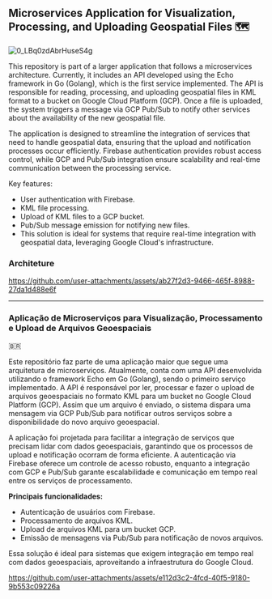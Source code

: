 ## Microservices Application for Visualization, Processing, and Uploading Geospatial Files 🗺️

![0_LBq0zdAbrHuseS4g](https://github.com/user-attachments/assets/b8586096-cb78-4976-bb54-4b9cd4a77375)

This repository is part of a larger application that follows a microservices architecture. Currently, it includes an API developed using the Echo framework in Go (Golang), which is the first service implemented. The API is responsible for reading, processing, and uploading geospatial files in KML format to a bucket on Google Cloud Platform (GCP). Once a file is uploaded, the system triggers a message via GCP Pub/Sub to notify other services about the availability of the new geospatial file.

The application is designed to streamline the integration of services that need to handle geospatial data, ensuring that the upload and notification processes occur efficiently. Firebase authentication provides robust access control, while GCP and Pub/Sub integration ensure scalability and real-time communication between the processing service.

Key features:

- User authentication with Firebase.
- KML file processing.
- Upload of KML files to a GCP bucket.
- Pub/Sub message emission for notifying new files.
- This solution is ideal for systems that require real-time integration with geospatial data, leveraging Google Cloud's infrastructure.

### Architeture

https://github.com/user-attachments/assets/ab27f2d3-9466-465f-8988-27da1d488e6f

<hr>

### Aplicação de Microserviços para Visualização, Processamento e Upload de Arquivos Geoespaciais

🇧🇷

Este repositório faz parte de uma aplicação maior que segue uma arquitetura de microserviços. Atualmente, conta com uma API desenvolvida utilizando o framework Echo em Go (Golang), sendo o primeiro serviço implementado. A API é responsável por ler, processar e fazer o upload de arquivos geoespaciais no formato KML para um bucket no Google Cloud Platform (GCP). Assim que um arquivo é enviado, o sistema dispara uma mensagem via GCP Pub/Sub para notificar outros serviços sobre a disponibilidade do novo arquivo geoespacial.

A aplicação foi projetada para facilitar a integração de serviços que precisam lidar com dados geoespaciais, garantindo que os processos de upload e notificação ocorram de forma eficiente. A autenticação via Firebase oferece um controle de acesso robusto, enquanto a integração com GCP e Pub/Sub garante escalabilidade e comunicação em tempo real entre os serviços de processamento.

**Principais funcionalidades:**

- Autenticação de usuários com Firebase.
- Processamento de arquivos KML.
- Upload de arquivos KML para um bucket GCP.
- Emissão de mensagens via Pub/Sub para notificação de novos arquivos.

Essa solução é ideal para sistemas que exigem integração em tempo real com dados geoespaciais, aproveitando a infraestrutura do Google Cloud.

https://github.com/user-attachments/assets/e112d3c2-4fcd-40f5-9180-9b553c09226a


